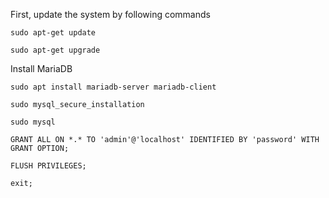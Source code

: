 First, update the system by following commands

`sudo apt-get update`

`sudo apt-get upgrade`

Install MariaDB

`sudo apt install mariadb-server mariadb-client`

`sudo mysql_secure_installation`

`sudo mysql`

`GRANT ALL ON *.* TO 'admin'@'localhost' IDENTIFIED BY 'password' WITH GRANT OPTION;`

`FLUSH PRIVILEGES;`

`exit;`

